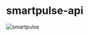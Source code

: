 # smartpulse-api
![smartpulse](https://user-images.githubusercontent.com/101992799/170508996-2199b144-04cf-4a5b-b6dc-1835c1e84840.png)
